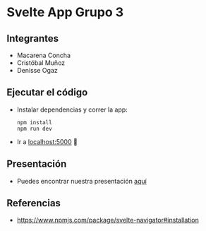 # Svelte App Grupo 3

## Integrantes

* Macarena Concha
* Cristóbal Muñoz
* Denisse Ogaz

## Ejecutar el código

* Instalar dependencias y correr la app: 

    ```
    npm install
    npm run dev
    ```
* Ir a [localhost:5000](http://localhost:5000) 🎉

## Presentación

- Puedes encontrar nuestra presentación [aquí](https://docs.google.com/presentation/d/1Ce3iCIR4_ltsSzCErTPfF18FSaPOsojpVTuiJWatqXI/edit?usp=sharing)

## Referencias

- https://www.npmjs.com/package/svelte-navigator#installation